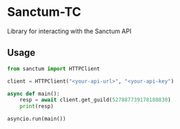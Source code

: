 # Sanctum-TC

Library for interacting with the Sanctum API


## Usage

```py
from sanctum import HTTPClient

client = HTTPClient("<your-api-url>", "<your-api-key")

async def main():
    resp = await client.get_guild(527887739178188830)
    print(resp)

asyncio.run(main())
```